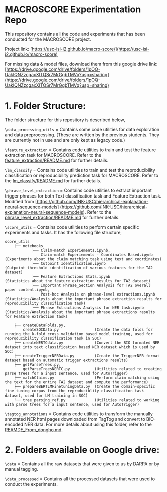 # MACROSCORE Experimentation Repo

This repository contains all the code and experiments that has been conducted for the MACROSCORE project.

Project link: [https://usc-isi-i2.github.io/macro-score/](https://usc-isi-i2.github.io/macro-score)

For missing data & model files, download them from this google drive link: 
[https://drive.google.com/drive/folders/1pOQ-UakIQNZzcgaxXITQSr7MrGgbTMVq?usp=sharing](https://drive.google.com/drive/folders/1pOQ-UakIQNZzcgaxXITQSr7MrGgbTMVq?usp=sharing)

# 1. Folder Structure:
The folder structure for this repository is described below,

`\data_processing_utils` = Contains some code utilities for data exploration and data preprocessing. 
(These are written by the previous students. They are currently not in use and are only kept as legacy code.)

`\feature_extraction` = Contains code utilities to train and test the feature extraction task for MACROSCORE. Refer to the
[feature_extraction/README.md](feature_extraction/README.md) for further details.

`\lm_classify` = Contains code utilities to train and test the reproducibility classification or reproducibility
prediction task for MACROSCORE. Refer to the [lm_classify/README.md](lm_classify/README.md) for further details.

`\phrase_level_extraction` = Contains code utilities to extract important trigger phrases for both Text classification 
task and Feature Extraction task. Modified from [https://github.com/INK-USC/hierarchical-explanation-neural-sequence-models] (https://github.com/INK-USC/hierarchical-explanation-neural-sequence-models).
Refer to the [phrase_level_extraction/README.md](phrase_level_extraction/README.md) for further details.

`\score_utils` = Contains code utilities to perform certain specific experiments and tasks. It has the following 
file structure,

```
score_utils
    ├── notebooks
            ├── Claim-match Experiements.ipynb, 
                Claim-match Experiements - Coordinates Based.ipynb                      (Experiments about the claim matching task using text and coordinates)
            ├── Cutpoint Identification.ipynb                                           (Cutpoint threshold identification of various features for the TA2 dataset)
            ├── Feature Extractions Stats.ipynb                                         (Statistics about the feature extraction results for TA2 dataset)
            ├── Important Phrase_Section Analysis for TA2 overall paper content.ipynb, 
                Post-hoc Analysis on phrase-level extractions.ipynb                     (Statistics/Analysis about the important phrase extraction results for reproducibility classification task)
            └── Phrase Extractions Analysis for NER task.ipynb                          (Statistics/Analysis about the important phrase extractions results for Feature extraction task)
    
    ├── createDataFolds.py,
        createSOCData.py                (Create the data folds for running the k-fold cross validation based model training, used for reproducibility classification task in SOC)
    ├── createNERTCdata.py              (Convert the BIO formated NER dataset into text classification based NER dataset which is used by SOC)
    ├── createTriggerNERData.py         (Create the TriggerNER format dataset based on automatic trigger extractions results)
    ├── getParseTrees.py,  
        getParseTreesNERTC.py           (Utilities related to creating parse trees for a input sentence, used for AutoTrigger)
    ├── matchClaims.py                  (Perform claim matching using the text for the entire TA2 dataset and compute the performance)
    ├── prepareBERTLMFinetuningData.py  (Create the domain-specific fine-tuning corpus from the reproduciblity classificaiton task dataset, used for LM training in SOC)
    └── tree_parsing_ref.py             (Utilities related to working with parse trees for a input sentence, used for AutoTrigger)
```

`\tagtog_annotations` = Contains code utilities to transform the manually annotated NER html pages downloaded from
TagTog and convert to BIO-encoded NER data. For more details about using this folder, refer to the [REAMDE_From_dongho.md](README_from_dongho.md).


# 2. Folders available on Google drive:
`\data`  = Contains all the raw datasets that were given to us by DARPA or by manual tagging. 

`\data_processed` = Contains all the processed datasets that were used to conduct the experiments.


























